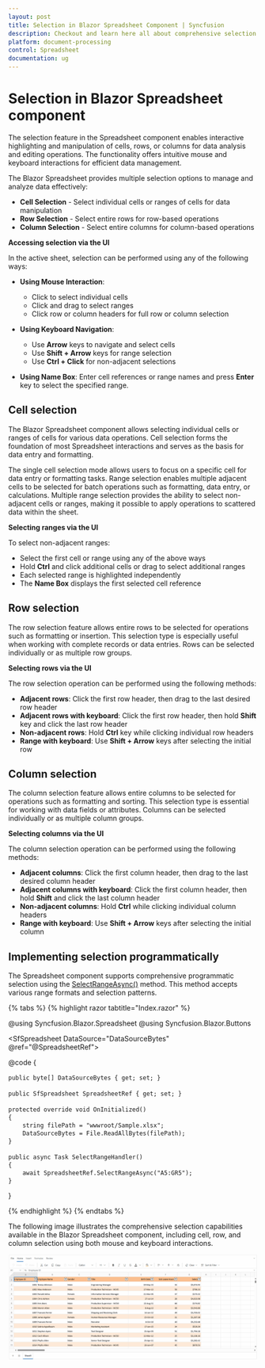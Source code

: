 ```yaml
---
layout: post
title: Selection in Blazor Spreadsheet Component | Syncfusion
description: Checkout and learn here all about comprehensive selection functionality in Syncfusion Blazor Spreadsheet component and much more.
platform: document-processing
control: Spreadsheet
documentation: ug
---
```


# Selection in Blazor Spreadsheet component

The selection feature in the Spreadsheet component enables interactive highlighting and manipulation of cells, rows, or columns for data analysis and editing operations. The functionality offers intuitive mouse and keyboard interactions for efficient data management.

The Blazor Spreadsheet provides multiple selection options to manage and analyze data effectively:

* **Cell Selection** - Select individual cells or ranges of cells for data manipulation
* **Row Selection** - Select entire rows for row-based operations
* **Column Selection** - Select entire columns for column-based operations

**Accessing selection via the UI**

In the active sheet, selection can be performed using any of the following ways:

* **Using Mouse Interaction**:
   * Click to select individual cells
   * Click and drag to select ranges
   * Click row or column headers for full row or column selection

* **Using Keyboard Navigation**:
   * Use **Arrow** keys to navigate and select cells
   * Use **Shift + Arrow** keys for range selection
   * Use **Ctrl + Click** for non-adjacent selections

* **Using Name Box**: Enter cell references or range names and press **Enter** key to select the specified range.

## Cell selection

The Blazor Spreadsheet component allows selecting individual cells or ranges of cells for various data operations. Cell selection forms the foundation of most Spreadsheet interactions and serves as the basis for data entry and formatting.

The single cell selection mode allows users to focus on a specific cell for data entry or formatting tasks. Range selection enables multiple adjacent cells to be selected for batch operations such as formatting, data entry, or calculations. Multiple range selection provides the ability to select non-adjacent cells or ranges, making it possible to apply operations to scattered data within the sheet.

**Selecting ranges via the UI**

To select non-adjacent ranges:

* Select the first cell or range using any of the above ways
* Hold **Ctrl** and click additional cells or drag to select additional ranges
* Each selected range is highlighted independently
* The **Name Box** displays the first selected cell reference

## Row selection

The row selection feature allows entire rows to be selected for operations such as formatting or insertion. This selection type is especially useful when working with complete records or data entries. Rows can be selected individually or as multiple row groups.

**Selecting rows via the UI**

The row selection operation can be performed using the following methods:

* **Adjacent rows**: Click the first row header, then drag to the last desired row header
* **Adjacent rows with keyboard**: Click the first row header, then hold **Shift** key and click the last row header
* **Non-adjacent rows**: Hold **Ctrl** key while clicking individual row headers
* **Range with keyboard**: Use **Shift + Arrow** keys after selecting the initial row

## Column selection

The column selection feature allows entire columns to be selected for operations such as formatting and sorting. This selection type is essential for working with data fields or attributes. Columns can be selected individually or as multiple column groups.

**Selecting columns via the UI**

The column selection operation can be performed using the following methods:

* **Adjacent columns**: Click the first column header, then drag to the last desired column header
* **Adjacent columns with keyboard**: Click the first column header, then hold **Shift** and click the last column header
* **Non-adjacent columns**: Hold **Ctrl** while clicking individual column headers
* **Range with keyboard**: Use **Shift + Arrow** keys after selecting the initial column

## Implementing selection programmatically

The Spreadsheet component supports comprehensive programmatic selection using the [SelectRangeAsync()](https://help.syncfusion.com/cr/blazor/Syncfusion.Blazor.Spreadsheet.SfSpreadsheet.html#Syncfusion_Blazor_Spreadsheet_SfSpreadsheet_SelectRangeAsync_System_String_) method. This method accepts various range formats and selection patterns.

{% tabs %}
{% highlight razor tabtitle="Index.razor" %}

@using Syncfusion.Blazor.Spreadsheet
@using Syncfusion.Blazor.Buttons

<SfButton OnClick="SelectRangeHandler" Content="Select Range"></SfButton>

<SfSpreadsheet DataSource="DataSourceBytes" @ref="@SpreadsheetRef">
    <SpreadsheetRibbon></SpreadsheetRibbon>
</SfSpreadsheet>

@code {

    public byte[] DataSourceBytes { get; set; }

    public SfSpreadsheet SpreadsheetRef { get; set; }

    protected override void OnInitialized()
    {
        string filePath = "wwwroot/Sample.xlsx";
        DataSourceBytes = File.ReadAllBytes(filePath);
    }

    public async Task SelectRangeHandler()
    {
        await SpreadsheetRef.SelectRangeAsync("A5:GR5");
    }
}

{% endhighlight %}
{% endtabs %}

The following image illustrates the comprehensive selection capabilities available in the Blazor Spreadsheet component, including cell, row, and column selection using both mouse and keyboard interactions.

![Comprehensive selection operation](./images/selection-types.gif)
